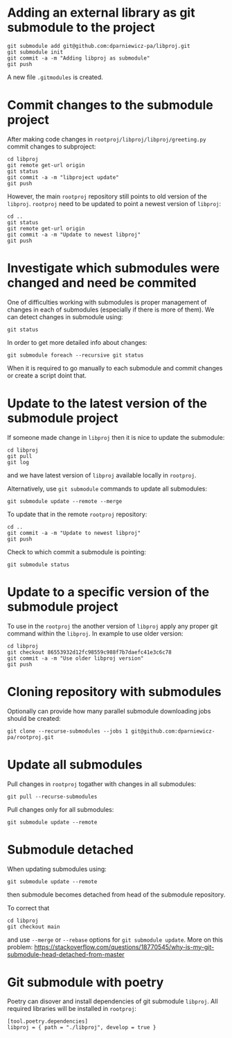 # Adding an external library as git submodule to the project

```
git submodule add git@github.com:dparniewicz-pa/libproj.git
git submodule init
git commit -a -m "Adding libproj as submodule"
git push
```
A new file `.gitmodules` is created.

# Commit changes to the submodule project
After making code changes in `rootproj/libproj/libproj/greeting.py`
commit changes to subproject:
```
cd libproj
git remote get-url origin
git status
git commit -a -m "libproject update"
git push
```
However, the main `rootproj` repository still points to old version of the `libproj`. 
`rootproj` need to be updated to point a newest version of `libproj`:
```
cd ..
git status
git remote get-url origin
git commit -a -m "Update to newest libproj"
git push
```

# Investigate which submodules were changed and need be commited

One of difficulties working with submodules is proper management of changes in each of submodules (especially if there is more of them).
We can detect changes in submodule using: 
```
git status
```
In order to get more detailed info about changes:
```
git submodule foreach --recursive git status
```
When it is required to go manually to each submodule and commit changes or create a script doint that.

# Update to the latest version of the submodule project

If someone made change in `libproj` then it is nice to update the submodule:
```
cd libproj
git pull
git log
```
and we have latest version of `libproj` available locally in `rootproj`.

Alternatively, use `git submodule` commands to update all submodules:
```
git submodule update --remote --merge
```

To update that in the remote `rootproj` repository: 
```
cd ..
git commit -a -m "Update to newest libproj"
git push
```

Check to which commit a submodule is pointing:
```
git submodule status
```

# Update to a specific version of the submodule project
To use in the `rootproj` the another version of `libproj` apply any proper git command within the `libproj`.
In example to use older version:
```
cd libproj
git checkout 86553932d12fc98559c988f7b7daefc41e3c6c78
git commit -a -m "Use older libproj version"
git push
```

# Cloning repository with submodules
Optionally can provide how many parallel submodule downloading jobs should be created:
```
git clone --recurse-submodules --jobs 1 git@github.com:dparniewicz-pa/rootproj.git
```

# Update all submodules

Pull changes in `rootproj` togather with changes in all submodules:
```
git pull --recurse-submodules
```
Pull changes only for all submodules:
```
git submodule update --remote
```

# Submodule detached

When updating submodules using:
```
git submodule update --remote
```
then submodule becomes detached from head of the submodule repository.

To correct that
```
cd libproj
git checkout main
```
and use `--merge` or `--rebase` options for `git submodule update`.
More on this problem:
https://stackoverflow.com/questions/18770545/why-is-my-git-submodule-head-detached-from-master


# Git submodule with poetry
Poetry can disover and install dependencies of git submodule `libproj`. All required libraries will be installed in `rootproj`:
```
[tool.poetry.dependencies]
libproj = { path = "./libproj", develop = true }
```
